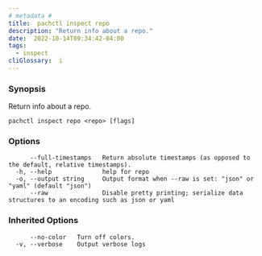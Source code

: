 ```yaml
---
# metadata # 
title:  pachctl inspect repo
description: "Return info about a repo."
date:  2022-10-14T09:34:42-04:00
tags:
  - inspect
cliGlossary:  i
---
```


### Synopsis

Return info about a repo.

```
pachctl inspect repo <repo> [flags]
```

### Options

```
      --full-timestamps   Return absolute timestamps (as opposed to the default, relative timestamps).
  -h, --help              help for repo
  -o, --output string     Output format when --raw is set: "json" or "yaml" (default "json")
      --raw               Disable pretty printing; serialize data structures to an encoding such as json or yaml
```

### Inherited Options

```
      --no-color   Turn off colors.
  -v, --verbose    Output verbose logs
```

